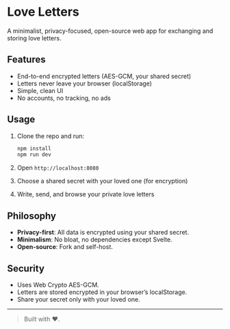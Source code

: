 # Love Letters

A minimalist, privacy-focused, open-source web app for exchanging and storing love letters.

## Features

- End-to-end encrypted letters (AES-GCM, your shared secret)
- Letters never leave your browser (localStorage)
- Simple, clean UI
- No accounts, no tracking, no ads

## Usage

1. Clone the repo and run:

    ```sh
    npm install
    npm run dev
    ```

2. Open `http://localhost:8080`
3. Choose a shared secret with your loved one (for encryption)
4. Write, send, and browse your private love letters

## Philosophy

- **Privacy-first**: All data is encrypted using your shared secret.
- **Minimalism**: No bloat, no dependencies except Svelte.
- **Open-source**: Fork and self-host.

## Security

- Uses Web Crypto AES-GCM.
- Letters are stored encrypted in your browser’s localStorage.
- Share your secret only with your loved one.

---

> Built with ❤️.
